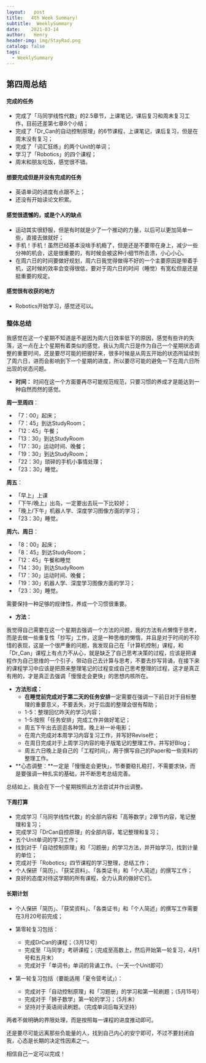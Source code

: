 ```yaml
---
layout:   post
title:   4th Week Summary!
subtitle:  WeeklySummary
date:    2021-03-14
author:   Henry
header-img: img/StayRad.png
catalog: false
tags:
  - WeeklySummary
---
```

## 第四周总结
#### 完成的任务
+ 完成了「马同学线性代数」的2.5章节，上课笔记，课后复习和周末复习工作，目前还差第七章8个小结；
+ 完成了「Dr_Can的自动控制原理」的6节课程，上课笔记，课后复习，但是在周末没有复习；
+ 完成了「词汇狂练」的两个Unit的单词；
+ 学习了「Robotics」的四个课程；
+ 周末和朋友吃饭，感觉很不错。

#### 想要完成但是并没有完成的任务
+ 英语单词的进度有点跟不上；
+ 还没有开始读论文积累。

#### 感觉很遗憾的，或是个人的缺点
+ 运动其实很舒服，但是有时就是少了一个推动的力量，以后可以更加简单一些，直接去做就好；
+ 手机！手机！虽然已经基本没啥手机瘾了，但是还是不要带在身上，减少一些分神的机会，这是很重要的，有时候会被这种小细节所击溃，小心小心。
+ 在周六日的时间要做好规划，周六日我觉得做得不好的一个主要原因是带着手机，这时候的效率会变得很低，要对于周六日的时间（睡觉）有宽松但是还是挺重要的规定。

#### 感觉很有收获的地方
+ Robotics开始学习，感觉还可以。

### 整体总结
我感觉在这一个星期不知道是不是因为周六日效率低下的原因，感觉有些许的失落，这一点在上个星期有着类似的感觉，我认为周六日是作为自己一个星期状态调整的重要时间，还是要尽可能的把握好来，很多时候是从周五开始的状态所延续到了周六日，进而会影响到下一个星期的进度，所以要尽可能的避免一下在周六日所出现的状态问题。
+ **时间：**
时间在这一个方面要再尽可能规范规范，只要习惯的养成才是能达到一种自然而然的感觉。

**周一至周四**：
  + 「7：00」起床；
  + 「7：45」到达StudyRoom；
  + 「12：45」午餐；
  + 「13：30」到达StudyRoom
  + 「17：30」运动时间、晚餐；
  + 「19：30」到达StudyRoom；
  + 「22：30」琐碎的手机小事情处理；
  + 「23：30」睡觉。

**周五**：
  + 「早上」上课
  + 「下午/晚上」出岛，一定要出去玩一下比较好；
  + 「晚上/下午」机器人学、深度学习图像方面的学习；
  + 「23：30」睡觉。

**周六、周日**：
  + 「8：00」起床；
  + 「8：45」到达StudyRoom；
  + 「12：45」午餐和睡觉
  + 「14：30」到达StudyRoom
  + 「17：30」运动时间、晚餐；
  + 「19：30」机器人学、深度学习图像方面的学习；
  + 「23：30」睡觉。

  需要保持一种足够的规律性，养成一个习惯很重要。

+ **方法：**

我觉得自己需要在这一个星期去强调一个方法的问题，我的方法有点懒惰于思考，而是去做一些重复性「抄写」工作，这是一种思维的懒惰，并且是对于时间的不珍惜的表现，这是一个很严重的问题，我发现自己在「计算机控制」课程，和「Dr_Can」课程上有点力不从心，就是缺乏了自己思考决策的过程，应该是把课程作为自己思维的一个引子，带动自己去计算与思考，不要去抄写背诵，在接下来的课程学习中应该是把原来整理笔记的过程变成自己思考整理的过程，这才是真正有用的，才是真正去强调「慢慢走会更快」的思想内核所在。

+ **方法形成：**
  + **在睡觉前完成对于第二天的任务安排**一定需要在强调一下前日对于目标整理的重要意义，不要丢失，对于后面的整理会很有帮助；
  + 1-5：整理回忆昨天的学习内容；
  + 1-5:按照「任务安排」完成工作并做好笔记；
  + 周五下午出去逛逛各种馆，晚上补一补电影；
  + 在周六完成对本周学习内容复习工作，并写好Revise栏；
  + 在周日完成对于上周学习内容的电子版笔记的整理工作，并写好Blog；
  + 周五六日晚上是自己的「工程时间」，用于撰写自己的Paper和一些资料的整理工作。
+ **心态调整：**一定是「慢慢走会更快」，节奏要稳扎稳打，不需要求快，而是要强调一种扎实的基础，并不断思考总结完善。

总结如上，我会在下一个星期按照此方法尝试并作出调整。

#### 下周打算
+ 完成学习「马同学线性代数」的全部内容和「高等数学」2章节内容，笔记整理和复习；
+ 完成学习「DrCan自控原理」的全部内容，笔记整理和复习；
+ 五个Unit单词的学习工作；
+ 找到对于「自动控制原理」和「习题册」的学习方法，并开始学习，找到计量的单位；
+ 完成对于「Robotics」四节课程的学习整理，总结工作；
+ 个人保研「简历」、「获奖资料」、「各类证书」和「个人简述」的撰写工作；
+ 良好的态度对待这学期的所有课程，全力认真的做好它们。

#### 长期计划
+ 个人保研「简历」、「获奖资料」、「各类证书」和「个人简述」的撰写工作需要在3月20号前完成；
+ 第零轮复习包括：
  + 完成DrCan的课程；（3月12号）
  + 完成至「马同学」考研课程；（完成至高数上，然后开始第一轮复习，4月1号和五月末）
  + 完成对于「单词书」单词的背诵工作。（一天一个Unit即可）

+ 第一轮复习包括（要能适用「夏令营考试」）：
  + 完成对于「自动控制原理」和「习题册」的学习和第一轮刷题；（5月15号）
  + 完成对于「狮子数学」第一轮的学习；（5月末）
  + 坚持对于英语阅读刷题。（完成单词后每天坚持）

两者不做明确的界限处理，而是按照每一课程的进度推动即可。

还是要尽可能远离那些负能量的人，找到自己内心的安宁即可，不过不要封闭自我，心态是长期的决定性因素之一。

相信自己一定可以完成！
